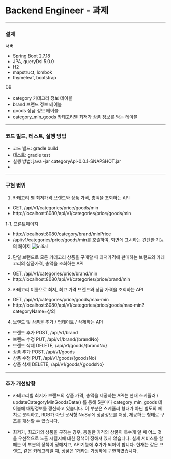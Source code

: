 # Backend Engineer - 과제
***

### 설계
서버
- Spring Boot 2.7.18
- JPA, queryDsl 5.0.0
- H2
- mapstruct, lombok
- thymeleaf, bootstrap

DB
- category 카테고리 정보 테이블
- brand 브랜드 정보 테이블
- goods 상품 정보 테이블
- category_min_goods 카테고리별 최저가 상품 정보를 담는 테이블

***

### 코드 빌드, 테스트, 실행 방법
- 코드 빌드: gradle build
- 테스트: gradle test
- 실행 방법: java -jar categoryApi-0.0.1-SNAPSHOT.jar
- 
***

### 구현 범위
1. 카테고리 별 최저가격 브랜드와 상품 가격, 총액을 조회하는 API
- GET, /api/v1/categories/price/goods/min
- http://localhost:8080/api/v1/categories/price/goods/min

1-1. 프론트페이지
- http://localhost:8080/category/brand/minPrice
- /api/v1/categories/price/goods/min를 호출하여, 화면에 표시하는 간단한 기능의 페이지
![initial](https://user-images.githubusercontent.com/60951370/283982893-e260ec2b-5ad5-417a-9628-dd05d881a165.png)

2. 단일 브랜드로 모든 카테고리 상품을 구매할 때 최저가격에 판매하는 브랜드와 카테고리의 상품가격, 총액을 조회하는 API
- GET, /api/v1/categories/price/brand/min
- http://localhost:8080/api/v1/categories/price/brand/min

3. 카테고리 이름으로 최저, 최고 가격 브랜드와 상품 가격을 조회하는 API
- GET, /api/v1/categories/price/goods/max-min
- http://localhost:8080/api/v1/categories/price/goods/max-min?categoryName=상의

4. 브랜드 및 상품을 추가 / 업데이트 / 삭제하는 API
- 브랜드 추가 POST, /api/v1/brand
- 브랜드 수정 PUT, /api/v1/brand/{brandNo}
- 브랜드 삭제 DELETE, /api/v1/goods/{brandNo}
- 상품 추가 POST, /api/v1/goods
- 상품 수정 PUT, /api/v1/goods/{goodsNo}
- 상품 삭제 DELETE, /api/v1/goods/{goodsNo}

***

### 추가 개선방향
- 카테고리별 최저가 브랜드의 상품 가격, 총액을 제공하는 API는 현재 스케쥴러 / updateCategoryMinGoodsData() 를 통해 5분마다 category_min_goods 테이블에 매핑정보를 갱신하고 있습니다. 
이 부분은 스케쥴러 형태가 아닌 별도의 배치로 분리하고, RDB가 아닌 문서형 NoSql에 상품정보를 저장, 제공하는 형태로 구조를 개선할 수 있습니다.

- 최저가, 최고가의 상품을 구하는 경우, 동일한 가격의 상품이 복수개 일 때 어느 것을 우선적으로 노출 시킬지에 대한 정책이 정해져 있지 않습니다.
실제 서비스를 할 때는 이 부분의 정책이 정해지고, API기능에 추가가 되어야 합니다.
현재는 같은 브랜드, 같은 카테고리일 때, 상품은 1개라는 가정하에 구현하였습니다.